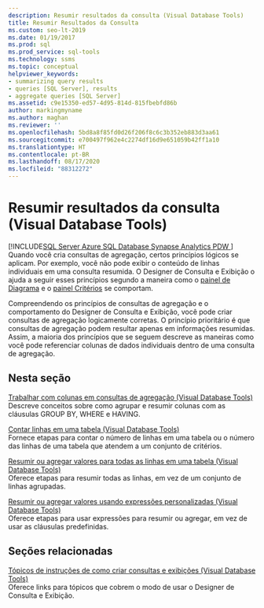 ```yaml
---
description: Resumir resultados da consulta (Visual Database Tools)
title: Resumir Resultados da Consulta
ms.custom: seo-lt-2019
ms.date: 01/19/2017
ms.prod: sql
ms.prod_service: sql-tools
ms.technology: ssms
ms.topic: conceptual
helpviewer_keywords:
- summarizing query results
- queries [SQL Server], results
- aggregate queries [SQL Server]
ms.assetid: c9e15350-ed57-4d95-814d-815fbebfd86b
author: markingmyname
ms.author: maghan
ms.reviewer: ''
ms.openlocfilehash: 5bd8a8f85fd0d26f206f8c6c3b352eb883d3aa61
ms.sourcegitcommit: e700497f962e4c2274df16d9e651059b42ff1a10
ms.translationtype: HT
ms.contentlocale: pt-BR
ms.lasthandoff: 08/17/2020
ms.locfileid: "88312272"
---
```

# <a name="summarize-query-results-visual-database-tools"></a>Resumir resultados da consulta (Visual Database Tools)
[!INCLUDE[SQL Server Azure SQL Database Synapse Analytics PDW ](../../includes/applies-to-version/sql-asdb-asdbmi-asa-pdw.md)]
Quando você cria consultas de agregação, certos princípios lógicos se aplicam. Por exemplo, você não pode exibir o conteúdo de linhas individuais em uma consulta resumida. O Designer de Consulta e Exibição o ajuda a seguir esses princípios segundo a maneira como o [painel de Diagrama](../../ssms/visual-db-tools/diagram-pane-visual-database-tools.md) e o [painel Critérios](../../ssms/visual-db-tools/criteria-pane-visual-database-tools.md) se comportam.  
  
Compreendendo os princípios de consultas de agregação e o comportamento do Designer de Consulta e Exibição, você pode criar consultas de agregação logicamente corretas. O princípio prioritário é que consultas de agregação podem resultar apenas em informações resumidas. Assim, a maioria dos princípios que se seguem descreve as maneiras como você pode referenciar colunas de dados individuais dentro de uma consulta de agregação.  
  
## <a name="in-this-section"></a>Nesta seção  
[Trabalhar com colunas em consultas de agregação &#40;Visual Database Tools&#41;](../../ssms/visual-db-tools/work-with-columns-in-aggregate-queries-visual-database-tools.md)  
Descreve conceitos sobre como agrupar e resumir colunas com as cláusulas GROUP BY, WHERE e HAVING.  
  
[Contar linhas em uma tabela &#40;Visual Database Tools&#41;](../../ssms/visual-db-tools/count-rows-in-a-table-visual-database-tools.md)  
Fornece etapas para contar o número de linhas em uma tabela ou o número das linhas de uma tabela que atendem a um conjunto de critérios.  
  
[Resumir ou agregar valores para todas as linhas em uma tabela &#40;Visual Database Tools&#41;](../../ssms/visual-db-tools/summarize-or-aggregate-values-for-all-rows-in-a-table-visual-database-tools.md)  
Oferece etapas para resumir todas as linhas, em vez de um conjunto de linhas agrupadas.  
  
[Resumir ou agregar valores usando expressões personalizadas &#40;Visual Database Tools&#41;](../../ssms/visual-db-tools/summarize-or-aggregate-values-using-custom-expressions-visual-database-tools.md)  
Oferece etapas para usar expressões para resumir ou agregar, em vez de usar as cláusulas predefinidas.  
  
## <a name="related-sections"></a>Seções relacionadas  
[Tópicos de instruções de como criar consultas e exibições &#40;Visual Database Tools&#41;](../../ssms/visual-db-tools/design-queries-and-views-how-to-topics-visual-database-tools.md)  
Oferece links para tópicos que cobrem o modo de usar o Designer de Consulta e Exibição.  
  
